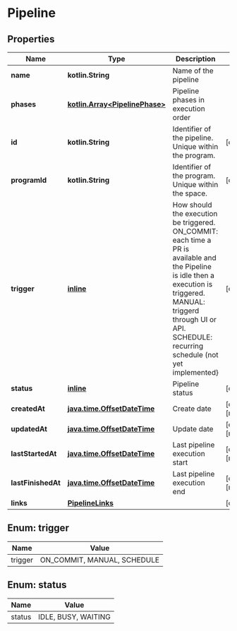 
# Pipeline

## Properties
Name | Type | Description | Notes
------------ | ------------- | ------------- | -------------
**name** | **kotlin.String** | Name of the pipeline | 
**phases** | [**kotlin.Array&lt;PipelinePhase&gt;**](PipelinePhase.md) | Pipeline phases in execution order | 
**id** | **kotlin.String** | Identifier of the pipeline. Unique within the program. |  [optional]
**programId** | **kotlin.String** | Identifier of the program. Unique within the space. |  [optional]
**trigger** | [**inline**](#TriggerEnum) | How should the execution be triggered. ON_COMMIT: each time a PR is available and the Pipeline is idle then a execution is triggered. MANUAL: triggerd through UI or API. SCHEDULE: recurring schedule (not yet implemented} |  [optional]
**status** | [**inline**](#StatusEnum) | Pipeline status |  [optional]
**createdAt** | [**java.time.OffsetDateTime**](java.time.OffsetDateTime.md) | Create date |  [optional] [readonly]
**updatedAt** | [**java.time.OffsetDateTime**](java.time.OffsetDateTime.md) | Update date |  [optional] [readonly]
**lastStartedAt** | [**java.time.OffsetDateTime**](java.time.OffsetDateTime.md) | Last pipeline execution start |  [optional] [readonly]
**lastFinishedAt** | [**java.time.OffsetDateTime**](java.time.OffsetDateTime.md) | Last pipeline execution end |  [optional] [readonly]
**links** | [**PipelineLinks**](PipelineLinks.md) |  |  [optional]


<a name="TriggerEnum"></a>
## Enum: trigger
Name | Value
---- | -----
trigger | ON_COMMIT, MANUAL, SCHEDULE


<a name="StatusEnum"></a>
## Enum: status
Name | Value
---- | -----
status | IDLE, BUSY, WAITING



